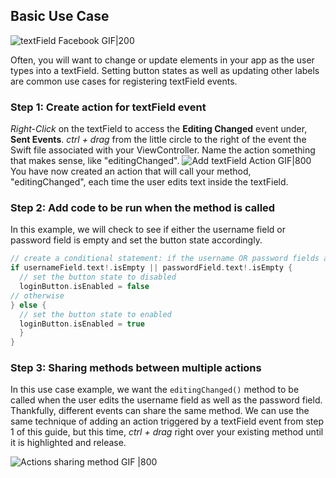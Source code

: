 ## Basic Use Case
![textField Facebook GIF|200](https://i.imgur.com/HnN3gMR.gif)

Often, you will want to change or update elements in your app as the user types into a textField. Setting button states as well as updating other labels are common use cases for registering textField events.

### Step 1: Create action for textField event

*Right-Click* on the textField to access the **Editing Changed** event under, **Sent Events**. *ctrl + drag* from the little circle to the right of the event the Swift file associated with your ViewController. Name the action something that makes sense, like "editingChanged". 
![Add textField Action GIF|800](https://i.imgur.com/lm48mx1.gif)  
You have now created an action that will call your method, "editingChanged", each time the user edits text inside the textField.

### Step 2: Add code to be run when the method is called

In this example, we will check to see if either the username field or password field is empty and set the button state accordingly.

```swift
// create a conditional statement: if the username OR password fields are empty than...
if usernameField.text!.isEmpty || passwordField.text!.isEmpty {
  // set the button state to disabled
  loginButton.isEnabled = false
// otherwise
} else {
  // set the button state to enabled
  loginButton.isEnabled = true
  }
}
``` 

### Step 3: Sharing methods between multiple actions

In this use case example, we want the ``editingChanged()`` method to be called when the user edits the username field as well as the password field. Thankfully, different events can share the same method. We can use the same technique of adding an action triggered by a textField event from step 1 of this guide, but this time, *ctrl + drag* right over your existing method until it is highlighted and release.

![Actions sharing method GIF |800](https://i.imgur.com/NmniiJ7.gif)  

